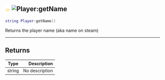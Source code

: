 ## ![shared](../../.gitbook/assets/shared.png) ![Player](./readme/player "mention"):getName

```lua
string Player:getName()
```

Returns the player name (aka name on steam)

------
## Returns

| Type   | Description |
| ------ | ----------: |
| string | No description |

